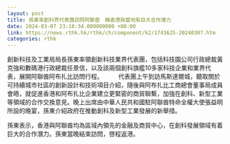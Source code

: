 ```yaml
---
layout: post
title: 孫東率創科界代表團訪問阿聯酋　稱香港與當地有巨大合作潛力
date: 2024-03-07 23:18:34.000000000 +08:00
link: https://news.rthk.hk/rthk/ch/component/k2/1743625-20240307.htm
categories: rthk
---
```


創新科技及工業局局長孫東率領創新科技業界代表團，包括科技園公司行政總裁黃克強和數碼港行政總裁任景信，以及該兩個創科旗艦10多家科技企業和業界代表，展開阿聯酋阿布扎比訪問行程。
　　 
代表團上午到訪馬斯達爾城，聽取關於可持續城市社區的創新設計和技術項目介紹，隨後與阿布扎比工商總會董事局成員會晤，就促進香港和阿布扎比企業建立更緊密的商貿聯繫，加強在創科、新型工業等領域的合作交換意見。晚上出席由中華人民共和國駐阿聯酋特命全權大使張益明所設的晚宴，孫東介紹政府在推動創科及新型工業發展的新舉措。

孫東表示，香港與阿聯酋均為區域內領先的金融及商貿中心，在創科發展領域有着巨大的合作潛力。孫東當晚結束訪問，啓程返港。
